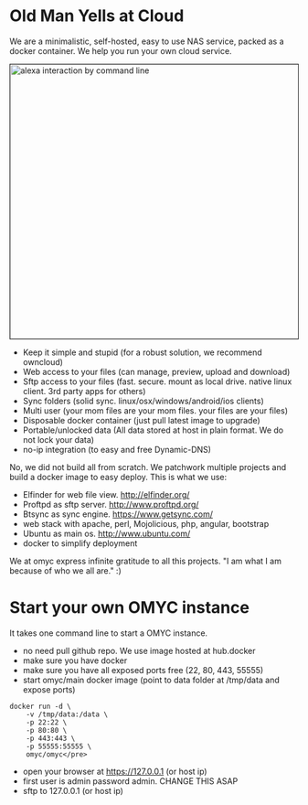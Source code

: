 # Old Man Yells at Cloud

We are a minimalistic, self-hosted, easy to use NAS service, packed as a docker container. We help you run your own cloud service.

<a href="http://www.youtube.com/watch?feature=player_embedded&v=eXnrw_33HeQ
" target="_blank"><img src="http://img.youtube.com/vi/eXnrw_33HeQ/0.jpg" 
alt="alexa interaction by command line" width="850" height="480" border="1" /></a>

* Keep it simple and stupid (for a robust solution, we recommend owncloud)
* Web access to your files (can manage, preview, upload and download)
* Sftp access to your files (fast. secure. mount as local drive. native linux client. 3rd party apps for others)
* Sync folders (solid sync. linux/osx/windows/android/ios clients)
* Multi user (your mom files are your mom files. your files are your files)
* Disposable docker container (just pull latest image to upgrade)
* Portable/unlocked data (All data stored at host in plain format. We do not lock your data)
* no-ip integration (to easy and free Dynamic-DNS)

No, we did not build all from scratch. We patchwork multiple projects and build a docker image to easy deploy. This is what we use:

* Elfinder for web file view. http://elfinder.org/
* Proftpd as sftp server. http://www.proftpd.org/
* Btsync as sync engine. https://www.getsync.com/
* web stack with apache, perl, Mojolicious, php, angular, bootstrap
* Ubuntu as main os. http://www.ubuntu.com/
* docker to simplify deployment

We at omyc express infinite gratitude to all this projects. "I am what I am because of who we all are." :)

# Start your own OMYC instance
			
It takes one command line to start a OMYC instance.</p>

* no need pull github repo. We use image hosted at hub.docker
* make sure you have docker
* make sure you have all exposed ports free (22, 80, 443, 55555)
* start omyc/main docker image (point to data folder at /tmp/data and expose ports)
```
docker run -d \
	-v /tmp/data:/data \
	-p 22:22 \
	-p 80:80 \
	-p 443:443 \
	-p 55555:55555 \
	omyc/omyc</pre>
```
* open your browser at https://127.0.0.1 (or host ip)
* first user is admin password admin. CHANGE THIS ASAP
* sftp to 127.0.0.1 (or host ip)

